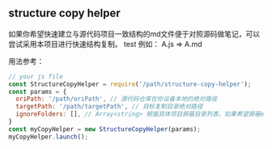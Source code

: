 ## structure copy helper

如果你希望快速建立与源代码项目一致结构的md文件便于对照源码做笔记，可以尝试采用本项目进行快速结构复制。
test
例如：
A.js => A.md

用法参考：
```js
// your js file
const StructureCopyHelper = require('/path/structure-copy-helper');
const params = {
  oriPath: '/path/oriPath', // 源代码仓库在你设备本地的绝对路径
  targetPath: '/path/targetPath', // 目标复制目录绝对路径
  ignoreFolders: [], // Array<string> 根据具体项目屏蔽目录列表，如果希望屏蔽example文件夹，则将'example'加入列表
}
const myCopyHelper = new StructureCopyHelper(params);
myCopyHelper.launch();
```